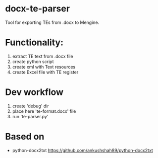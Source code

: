 # docx-te-parser
Tool for exporting TEs from .docx to Mengine.
# Functionality:
1. extract TE text from .docx file
2. create python script
3. create xml with Text resources
4. create Excel file with TE register

# Dev workflow
1. create 'debug' dir
2. place here 'te-format.docx' file
3. run 'te-parser.py'

# Based on
- python-docx2txt https://github.com/ankushshah89/python-docx2txt


